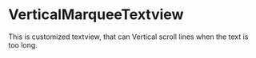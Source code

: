 VerticalMarqueeTextview
=======================

This is customized textview, that can Vertical scroll lines when the text is too long.